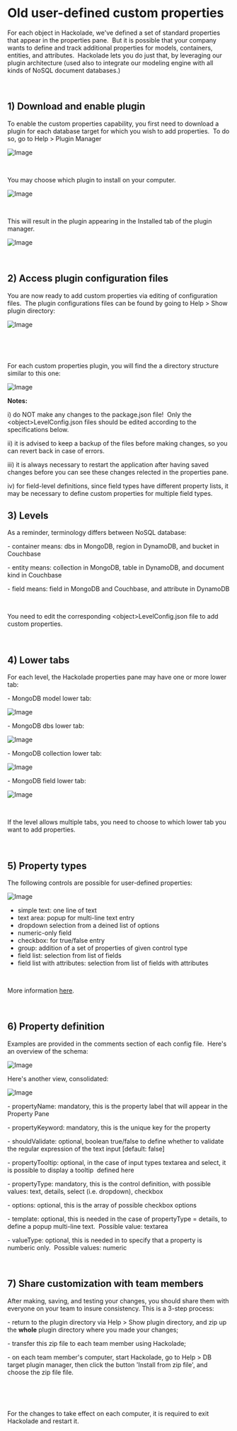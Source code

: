 # Old user-defined custom properties

For each object in Hackolade, we've defined a set of standard properties that appear in the properties pane.&nbsp; But it is possible that your company wants to define and track additional properties for models, containers, entities, and attributes.&nbsp; Hackolade lets you do just that, by leveraging our plugin architecture (used also to integrate our modeling engine with all kinds of NoSQL document databases.)

&nbsp;

## &#49;) Download and enable plugin

To enable the custom properties capability, you first need to download a plugin for each database target for which you wish to add properties.&nbsp; To do so, go to Help \> Plugin Manager

![Image](<lib/Plugin%20Manager%20menu.png>)

&nbsp;

You may choose which plugin to install on your computer.

![Image](<lib/Plugin%20-%20manager%20available%20custom%20props.png>)

&nbsp;

This will result in the plugin appearing in the Installed tab of the plugin manager.

![Image](<lib/Plugin%20-%20Manager%20installed%20custom%20props.png>)

&nbsp;

## &#50;) Access plugin configuration files

You are now ready to add custom properties via editing of configuration files.&nbsp; The plugin configurations files can be found by going to Help \> Show plugin directory:

![Image](<lib/Plugin%20-%20Show%20plugin%20directory.png>)

&nbsp;

&nbsp;

For each custom properties plugin, you will find the a directory structure similar to this one:

![Image](<lib/Plugin%20-%20Custom%20Prop%20-%20directory%20structure.png>)

**Notes:**&nbsp;

i) do NOT make any changes to the package.json file\!&nbsp; Only the \<object\>LevelConfig.json files should be edited according to the specifications below.

ii) it is advised to keep a backup of the files before making changes, so you can revert back in case of errors.

iii) it is always necessary to restart the application after having saved changes before you can see these changes relected in the properties pane.

iv) for field-level definitions, since field types have different property lists, it may be necessary to define custom properties for multiple field types.

## &#51;) Levels

As a reminder, terminology differs between NoSQL database:

\- container means: dbs in MongoDB, region in DynamoDB, and bucket in Couchbase

\- entity means: collection in MongoDB, table in DynamoDB, and document kind in Couchbase

\- field means: field in MongoDB and Couchbase, and attribute in DynamoDB

&nbsp;

You need to edit the corresponding \<object\>LevelConfig.json file to add custom properties.

&nbsp;

## &#52;) Lower tabs

For each level, the Hackolade properties pane may have one or more lower tab:

\- MongoDB model lower tab:

![Image](<lib/MongoDB%20model%20lower%20tab.png>)

\- MongoDB dbs lower tab:

![Image](<lib/MongoDB%20dbs%20lower%20tab.png>)

\- MongoDB collection lower tab:

![Image](<lib/MongoDB%20collection%20lower%20tab.png>)

\- MongoDB field lower tab:

![Image](<lib/MongoDB%20field%20lower%20tab.png>)

&nbsp;

If the level allows multiple tabs, you need to choose to which lower tab you want to add properties.

&nbsp;

## &#53;) Property types

The following controls are possible for user-defined properties:

![Image](<lib/Plugin%20-%20possible%20property%20types.png>)

* simple text: one line of text
* text area: popup for multi-line text entry
* dropdown selection from a deined list of options
* numeric-only field
* checkbox: for true/false entry
* group: addition of a set of properties of given control type
* field list: selection from list of fields
* field list with attributes: selection from list of fields with attributes

&nbsp;

More information [here](<https://github.com/hackolade/plugins#26-property-controls> "target=\"\_blank\"").

&nbsp;

## &#54;) Property definition

Examples are provided in the comments section of each config file.&nbsp; Here's an overview of the schema:

![Image](<lib/Plugin%20-%20property%20schema.png>)

Here's another view, consolidated:

![Image](<lib/Plugin%20-%20custom%20props%20consolidated%20schema.png>)

\- propertyName: mandatory, this is the property label that will appear in the Property Pane

\- propertyKeyword: mandatory, this is the unique key for the property

\- shouldValidate: optional, boolean true/false to define whether to validate the regular expression of the text input \[default: false\]

\- propertyTooltip: optional, in the case of input types textarea and select, it is possible to display a tooltip&nbsp; defined here

\- propertyType: mandatory, this is the control definition, with possible values: text, details, select (i.e. dropdown), checkbox&nbsp;

\- options: optional, this is the array of possible checkbox options

\- template: optional, this is needed in the case of propertyType = details, to define a popup multi-line text.&nbsp; Possible value: textarea

\- valueType: optional, this is needed in to specify that a property is numberic only.&nbsp; Possible values: numeric

&nbsp;

## &#55;) Share customization with team members

After making, saving, and testing your changes, you should share them with everyone on your team to insure consistency. This is a 3-step process:

\- return to the plugin directory via Help \> Show plugin directory, and zip up the **whole** plugin directory where you made your changes;

\- transfer this zip file to each team member using Hackolade;

\- on each team member's computer, start Hackolade, go to Help \> DB target plugin manager, then click the button 'Install from zip file', and choose the zip file file. &nbsp;

&nbsp;

&nbsp;

For the changes to take effect on each computer, it is required to exit Hackolade and restart it.

